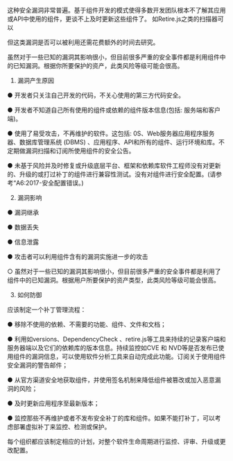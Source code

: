 这种安全漏洞非常普遍。基于组件开发的模式使得多数开发团队根本不了解其应用或API中使用的组件，更谈不上及时更新这些组件了。 如Retire.js之类的扫描器可以

但这类漏洞是否可以被利用还需花费额外的时间去研究。

虽然对于一些已知的漏洞其影响很小，但目前很多严重的安全事件都是利用组件中的已知漏洞。根据你所要保护的资产，此类风险等级可能会很高。

1. 漏洞产生原因

● 开发者只关注自己开发的代码，不关心使用的第三方代码安全。

● 开发者不知道自己所有使用的组件或依赖的组件版本信息(包括: 服务端和客户端)。

● 使用了易受攻击，不再维护的软件。这包括: 0S、Web服务器应用程序服务器、数据库管理系统 (DBMS) 、应用程序、API和所有的组件、运行环境和库。不定期做漏洞扫描和订阅所使用组件的安全公告。

● 未基于风险并及时修复或升级底层平台、框架和依赖库软件工程师没有对更新的、升级的或打过补丁的组件进行兼容性测试。没有对组件进行安全配置。(请参考“A6:2017-安全配置错误。)

2. 漏洞影响

● 漏洞继承

● 数据丢失

● 信息泄露

● 攻击者可以利用组件含有的漏洞实施进一步的攻击

○ 虽然对于一些已知的漏洞其影响很小，但目前很多严重的安全事件都是利用了组件中的已知漏洞。根据用户所要保护的资产类型，此类风险等级可能会很高。

3. 如何防御

应该制定一个补丁管理流程：

● 移除不使用的依赖、不需要的功能、组件、文件和文档；

● 利用如versions、DependencyCheck 、retire.js等工具来持续的记录客户端和服务器端以及它们的依赖库的版本信息。持续监控如CVE 和 NVD等是否发布已使用组件的漏洞信息，可以使用软件分析工具来自动完成此功能。订阅关于使用组件安全漏洞的警告邮件；

● 从官方渠道安全地获取组件，并使用签名机制来降低组件被篡改或加入恶意漏洞的风险；

● 及时更新应用程序至最新版本；

● 监控那些不再维护或者不发布安全补丁的库和组件。如果不能打补丁，可以考虑部署虚拟补丁来监控、检测或保护。

每个组织都应该制定相应的计划，对整个软件生命周期进行监控、评审、升级或更改配置。